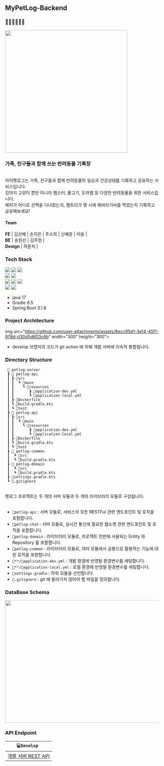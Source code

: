 ## MyPetLog-Backend
### 🐶🐱🐹🐰🐤🦎
<a target='_blank'><img width="400" height="400" src='https://github.com/ppp-team/my-pet-log/blob/develop/public/images/onboarding1.png' border='0'></a>

### 가족, 친구들과 함께 쓰는 반려동물 기록장
<br>
마이펫로그는 가족, 친구들과 함께 반려동물의 일상과 건강상태를 기록하고 공유하는 서비스입니다. <br>
강아지 고양이 뿐만 아니라 햄스터, 물고기, 도마뱀 등 다양한 반려동물을 위한 서비스입니다. <br>
해피가 어디로 산책을 다녀왔는지, 햄토리가 몇 시에 해바라기씨를 먹었는지 기록하고 공유해보세요! <br>

#### Team
**FE**
| 김선혜 | 손지은 | 주소희 | 신혜윤 | 이슬 |
</br>
**BE**
| 송원선 | 김주현 |
</br>
**Design**
| 허윤지 |

### Tech Stack
<img src="https://img.shields.io/badge/Spring Boot-6DB33F?style=for-the-social&logo=Spring Boot&logoColor=white"> <img src="https://img.shields.io/badge/Gradle-02303A?style=for-the-social&logo=Gradle&logoColor=white"> <img src="https://img.shields.io/badge/Spring Data JPA-6DB33F?style=for-the-social&logo=Databricks&logoColor=white">
<br/>
<img src="https://img.shields.io/badge/Spring Security-6DB33F?style=for-the-social&logo=springsecurity&logoColor=white"> <img src="https://img.shields.io/badge/JSON Web Tokens-000000?style=for-the-social&logo=JSON Web Tokens&logoColor=white">
<br/>
<img src="https://img.shields.io/badge/MySQL-4479A1.svg?style=for-the-social&logo=MySQL&logoColor=white"> <img src="https://img.shields.io/badge/Redis-DC382D?style=for-the-social&logo=Redis&logoColor=white"> <img src="https://img.shields.io/badge/-Elasticsearch-005571?style=for-the-social&logo=elasticsearch&logoColor=white">
<br/>
<img src="https://img.shields.io/badge/JUnit5-25A162?style=for-the-social&logo=junit5&logoColor=white"> <img src="https://img.shields.io/badge/ Swagger-6DB33F?style=for-the-social&logo=swagger&logoColor=white">

- java 17
- Gradle 8.5
- Spring Boot 3.1.8

### Project Architecture
img src="https://github.com/user-attachments/assets/8ecc95d1-3e14-45f1-978d-d30d5d603c6b" width="300" height="300">

- develop 브랜치의 코드가 git action 에 의해 개발 서버에 지속적 통합됩니다.

### Directory Structure

```
 📂 petlog-server
 ┣ 📂 petlog-api
 ┃ ┣ 📂src
 ┃ ┃  ┗ 📂main
 ┃ ┃    ┗ 📂resources
 ┃ ┃       ┣ 📜application-dev.yml
 ┃ ┃       ┗ 📜application-local.yml
 ┃ ┣ 📜Dockerfile
 ┃ ┗ 📜build.gradle.kts
 ┃ ┗ 📂test
 ┣ 📂 petlog-api
 ┃ ┣ 📂src
 ┃ ┃  ┗ 📂main
 ┃ ┃    ┗ 📂resources
 ┃ ┃       ┣ 📜application-dev.yml
 ┃ ┃       ┗ 📜application-local.yml
 ┃ ┣ 📜Dockerfile
 ┃ ┗ 📜build.gradle.kts
 ┃ ┗ 📂test
 ┣ 📂 petlog-common
 ┃  ┗ 📂src
 ┃  ┗ 📜build.gradle.kts
 ┣ 📂 petlog-domain
 ┃  ┗ 📂src
 ┃  ┗ 📜build.gradle.kts
 ┣ 📜settings.gradle.kts
 ┗ 📜.gitignore
```

</br>
펫로그 프로젝트는 두 개의 서버 모듈과 두 개의 라이브러리 모듈로 구성됩니다.
</br> </br>

- `📂petlog-api` : 서버 모듈로, 서비스의 모든 RESTFul 관련 엔드포인트 및 로직을 포함합니다.
- `📂petlog-chat` : 서버 모듈로, 실시간 통신에 필요한 웹소켓 관련 엔드포인트 및 로직을 포함합니다.
- `📂petlog-domain` : 라이브러리 모듈로, 프로젝트 전반에 사용되는 Entity 와 Repository 를 포함합니다.
- `📂petlog-common` : 라이브러리 모듈로, 여러 모듈에서 공통으로 활용하는 기능에 대한 로직을 포함합니다.
- `📂**/📜application-dev.yml` : 개발 환경에 반영될 환경변수를 세팅합니다.
- `📂**/📜application-local.yml` : 로컬 환경에 반영될 환경변수를 세팅합니다.
- `📜settings.gradle` : 하위 모듈을 선언합니다.
- `📜.gitignore` : git 에 올라가지 않아야 할 파일을 정의합니다.

### DataBase Schema

<a href='https://www.erdcloud.com/d/YdwDN5vJwLQWvNNne'><img width="700" height="400" src='https://github.com/user-attachments/assets/ef71a87a-9fa8-4726-a595-097a673731ec' border='0'></a>


### API Endpoint

| `💻Develop `                                                  |
|---------------------------------------------------------------|
| [개발 서버 REST API](http://13.124.44.0:8001/swagger-ui/index.html) | 



